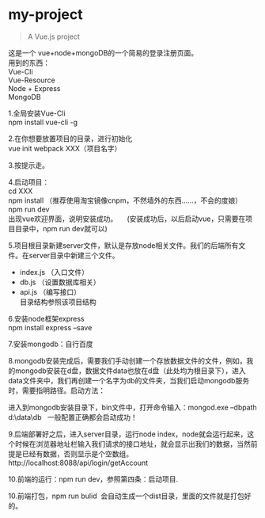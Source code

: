 # my-project  

> A Vue.js project  

这是一个 vue+node+mongoDB的一个简易的登录注册页面。   
用到的东西：    
Vue-Cli    
Vue-Resource   
Node + Express   
MongoDB     

1.全局安装Vue-Cli       
npm install vue-cli -g       

2.在你想要放置项目的目录，进行初始化      
vue init webpack XXX（项目名字）     

3.按提示走。      

4.启动项目：     
cd XXX      
npm install （推荐使用淘宝镜像cnpm，不然墙外的东西……，不会的度娘）     
npm run dev    
出现vue欢迎界面，说明安装成功。     (安装成功后，以后启动vue，只需要在项目目录中，npm run dev就可以)

5.项目根目录新建server文件，默认是存放node相关文件。我们的后端所有文件。在server目录中新建三个文件。    
- index.js （入口文件）     
- db.js （设置数据库相关）    
- api.js （编写接口）       
目录结构参照该项目结构     

6.安装node框架express      
npm install express –save     

7.安装mongodb：自行百度   

8.mongodb安装完成后，需要我们手动创建一个存放数据文件的文件，例如，我的mongodb安装在d盘，数据文件data也放在d盘（此处均为根目录下），进入data文件夹中，我们再创建一个名字为db的文件夹，当我们启动mongodb服务时，需要指明路径。启动方法：    

进入到mongodb安装目录下，bin文件中，打开命令输入：mongod.exe –dbpath d:\data\db   
一般配置正确都会启动成功！  

9.后端部署好之后，进入server目录，运行node index，node就会运行起来，这个时候在浏览器地址栏输入我们请求的接口地址，就会显示出我们的数据，当然前提是已经有数据，否则显示是个空数组。http://localhost:8088/api/login/getAccount     

10.前端的运行：npm run dev，参照第四条：启动项目.

10.前端打包，npm run bulid  会自动生成一个dist目录，里面的文件就是打包好的。
